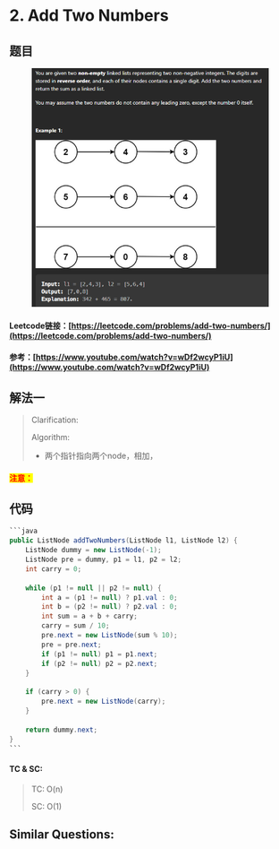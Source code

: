# 2. Add Two Numbers

## 题目

<figure><img src=".gitbook/assets/image (178).png" alt=""><figcaption></figcaption></figure>

#### Leetcode链接：[https://leetcode.com/problems/add-two-numbers/](https://leetcode.com/problems/add-two-numbers/)

#### 参考：[https://www.youtube.com/watch?v=wDf2wcyP1iU](https://www.youtube.com/watch?v=wDf2wcyP1iU)

## 解法一

> Clarification:&#x20;
>
> Algorithm:&#x20;
>
> * 两个指针指向两个node，相加，

#### <mark style="color:red;">注意：</mark>

## 代码

````java
```java
public ListNode addTwoNumbers(ListNode l1, ListNode l2) {
    ListNode dummy = new ListNode(-1);
    ListNode pre = dummy, p1 = l1, p2 = l2;
    int carry = 0;

    while (p1 != null || p2 != null) {
        int a = (p1 != null) ? p1.val : 0;
        int b = (p2 != null) ? p2.val : 0;
        int sum = a + b + carry;
        carry = sum / 10;
        pre.next = new ListNode(sum % 10);
        pre = pre.next;
        if (p1 != null) p1 = p1.next;
        if (p2 != null) p2 = p2.next;
    }
    
    if (carry > 0) {
        pre.next = new ListNode(carry);
    }

    return dummy.next;
}
```
````

#### TC & SC:&#x20;

> TC: O(n)
>
> SC: O(1)

## **Similar Questions:**&#x20;
